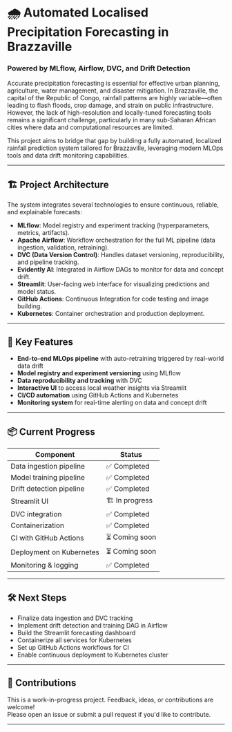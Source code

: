 # 🌧️ Automated Localised Precipitation Forecasting in Brazzaville  
### Powered by MLflow, Airflow, DVC, and Drift Detection

Accurate precipitation forecasting is essential for effective urban planning, agriculture, water management, and disaster mitigation. In Brazzaville, the capital of the Republic of Congo, rainfall patterns are highly variable—often leading to flash floods, crop damage, and strain on public infrastructure. However, the lack of high-resolution and locally-tuned forecasting tools remains a significant challenge, particularly in many sub-Saharan African cities where data and computational resources are limited.

This project aims to bridge that gap by building a fully automated, localized rainfall prediction system tailored for Brazzaville, leveraging modern MLOps tools and data drift monitoring capabilities.

---

## 🏗️ Project Architecture

The system integrates several technologies to ensure continuous, reliable, and explainable forecasts:

- **MLflow**: Model registry and experiment tracking (hyperparameters, metrics, artifacts).
- **Apache Airflow**: Workflow orchestration for the full ML pipeline (data ingestion, validation, retraining).
- **DVC (Data Version Control)**: Handles dataset versioning, reproducibility, and pipeline tracking.
- **Evidently AI**: Integrated in Airflow DAGs to monitor for data and concept drift.
- **Streamlit**: User-facing web interface for visualizing predictions and model status.
- **GitHub Actions**: Continuous Integration for code testing and image building.
- **Kubernetes**: Container orchestration and production deployment.

---

## 🚀 Key Features

- **End-to-end MLOps pipeline** with auto-retraining triggered by real-world data drift  
- **Model registry and experiment versioning** using MLflow  
- **Data reproducibility and tracking** with DVC  
- **Interactive UI** to access local weather insights via Streamlit  
- **CI/CD automation** using GitHub Actions and Kubernetes  
- **Monitoring system** for real-time alerting on data and concept drift  

---

## 📦 Current Progress

| Component                | Status         |
|--------------------------|----------------|
| Data ingestion pipeline  |  ✅ Completed  |
| Model training pipeline  | ✅ Completed  |
| Drift detection pipeline | ✅ Completed    |
| Streamlit UI             | 🏗️ In progress  |
| DVC integration          | ✅ Completed    |
| Containerization         | ✅ Completed    |
| CI with GitHub Actions   | ⏳ Coming soon  |
| Deployment on Kubernetes | ⏳ Coming soon  |
| Monitoring & logging     | ✅ Completed   |

---

## 🛠️ Next Steps

- Finalize data ingestion and DVC tracking  
- Implement drift detection and training DAG in Airflow  
- Build the Streamlit forecasting dashboard  
- Containerize all services for Kubernetes  
- Set up GitHub Actions workflows for CI  
- Enable continuous deployment to Kubernetes cluster  

---

## 🤝 Contributions

This is a work-in-progress project. Feedback, ideas, or contributions are welcome!  
Please open an issue or submit a pull request if you'd like to contribute.

---

